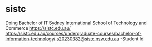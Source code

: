 # sistc
Doing Bachelor of IT
Sydney International School of Technology and Commerce
https://sistc.edu.au/
https://sistc.edu.au/courses/undergraduate-courses/bachelor-of-information-technology/
s20230382@sistc.nsw.edu.au -Student Id
